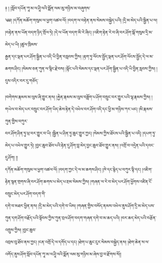 ﻿  
༈   ། །སློབ་དཔོན་ཀཱ་མ་ལ་ཤཱི་ལའི་སྨོན་ལམ་མུ་གཉིས་མ་བཞུགས་  
༄༅། །དཀོན་མཆོག་གསུམ་ལ་ཕྱག་འཚལ་ལོ། །བདག་ལ་བརྟེན་ནས་སེམས་བསྐྱེད་པའི། །དྲི་མ་མེད་པའི་སྦྱིན་པ་ལ། །བརྟེན་ནས་ཡོན་བདག་ཉིད་གྲོལ་ཏེ། །དེ་ལ་ཡོན་བདག་མི་རེ་ཞིང། །འཇིག་རྟེན་རེ་བ་ཞི་བར་ཤོག་སྒོ་གསུམ་དྲི་མ་མེད་པ་ཡི། །ཚུལ་ཁྲིམས་  
རྒྱན་དང་ལྡན་པར་ཤོག་སྦྱིན་པ་འདི་ཡི་བྱིན་བརླབས་ཀྱིས། །རྟག་ཏུ་ལོངས་སྤྱོད་ལྡན་པར་ཤོག་ལོངས་སྤྱོད་དེ་ལ་མ་ཆགས་ཤིང། །སེམས་ཅན་ཀུན་ལ་སྙིང་རྗེ་བས། །སྟོང་པའི་སེམས་དང་ལྡན་པར་ཤོག་སྦྱིན་པ་འདི་ཡི་བྱིན་རླབས་ཀྱིས། །དུས་འདིར་བར་དུ་གཅོད་  
  
།བགེགས་རྣམས་མ་ལུས་ཞི་གྱུར་ནས། །རྐྱེན་རྣམས་མ་ལུས་བཟློག་པ་ཤོག་བསྲུང་བར་གྱུར་པའི་ལྷ་རྣམས་ཀྱིས། །གཡེལ་བ་མེད་པར་བསྲུང་བར་ཤོག་ཡིད་ཆེས་རྟེན་དེ་འཕེལ་བར་ཤོག་འདི་དང་ཕྱི་མ་གཉིས་ཀར་ཡང། །མི་རྣམས་ཀུན་གྱིས་བཀུར་  
བར་ཤོག་ཤིན་ཏུ་ཕྲ་བར་གྱུར་བ་ཡི། །སྦྱིན་པ་ཤིན་ཏུ་ཆུང་གྱུར་ཀྱང། །སེམས་ཀྱིས་ཐོངས་པའི་སྦྱིན་པ་འདི། །དཔག་ཏུ་མེད་པ་འཕེལ་གྱུར་ཏེ། །བྱང་ཆུབ་ཐོབ་པའི་རྟེན་དུ་ཤོག་བླ་མེད་བྱང་ཆུབ་ཐོབ་གྱུར་ནས། །འགྲོ་བ་འདྲེན་པའི་དབང་དུ་ཤོག། །།  
དཀོན་མཆོག་གསུམ་ལ་ཕྱག་འཚལ་ལོ། །བདག་ཀྱང་དེ་ལ་མ་ཆགས་ཤིང། །ཁེ་དང་རྙེད་པ་བཀུར་སྟི་དང། །འཇིག་རྟེན་སྙན་གྲགས་ཞི་བར་ཤོག་ཆགས་པ་མེད་པ་རྔམ་སེམས་ཀྱིས། །གཞན་ལ་རེ་བ་མེད་པར་ཤོག་ཕྱོགས་འཛིན་ངོ་བསྲུང་མེད་པར་ཤོག་བདག་གི་  
དགེ་བ་མཐར་ཕྱིན་ནས། །དྲི་མ་མེད་པའི་དགེ་བ་ཡིས། །གཞན་གྱིས་བསོད་ནམས་འཕེལ་ནུས་ཤོག་དྲི་མ་མེད་པས་ཀུན་དག་ཤོག་བརྗོད་པའི་སྟོབས་ཀྱིས་ཀུན་བྲལ་ཤོག་བདག་གཞན་དགེ་བ་མ་ཆད་པའི། །བར་ཆད་མེད་པའི་བརྩོན་འགྲུས་ཀྱིས། །བྱང་ཆུབ་  
འབྲས་བུ་ཐོབ་ནས་ཀྱང། །ངན་འགྲོ་དེ་ལ་དགོད་པ་དང། །ཐེག་པ་ཆུང་ངུར་སེམས་བསྐྱེད་ནས། །ཐེག་ཆེན་ས་ལ་འགོད་ནུས་ཤོག་སློབ་དཔོན་ཀཱ་མ་ལ་ཤཱི་ལའི་སྨོན་ལམ་མུ་གཉིས་མ་ཞེས་བྱ་བ་རྫོགས་སོ།།  
  
  
